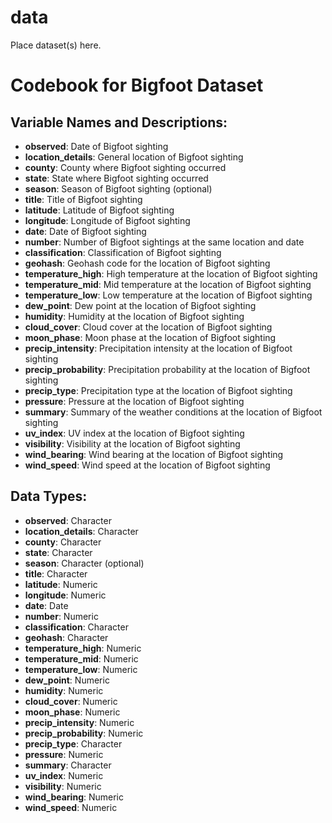 # data

Place dataset(s) here.

# Codebook for Bigfoot Dataset

## Variable Names and Descriptions:
- **observed**: Date of Bigfoot sighting
- **location_details**: General location of Bigfoot sighting
- **county**: County where Bigfoot sighting occurred
- **state**: State where Bigfoot sighting occurred
- **season**: Season of Bigfoot sighting (optional)
- **title**: Title of Bigfoot sighting
- **latitude**: Latitude of Bigfoot sighting
- **longitude**: Longitude of Bigfoot sighting
- **date**: Date of Bigfoot sighting
- **number**: Number of Bigfoot sightings at the same location and date
- **classification**: Classification of Bigfoot sighting
- **geohash**: Geohash code for the location of Bigfoot sighting
- **temperature_high**: High temperature at the location of Bigfoot sighting
- **temperature_mid**: Mid temperature at the location of Bigfoot sighting
- **temperature_low**: Low temperature at the location of Bigfoot sighting
- **dew_point**: Dew point at the location of Bigfoot sighting
- **humidity**: Humidity at the location of Bigfoot sighting
- **cloud_cover**: Cloud cover at the location of Bigfoot sighting
- **moon_phase**: Moon phase at the location of Bigfoot sighting
- **precip_intensity**: Precipitation intensity at the location of Bigfoot sighting
- **precip_probability**: Precipitation probability at the location of Bigfoot sighting
- **precip_type**: Precipitation type at the location of Bigfoot sighting
- **pressure**: Pressure at the location of Bigfoot sighting
- **summary**: Summary of the weather conditions at the location of Bigfoot sighting
- **uv_index**: UV index at the location of Bigfoot sighting
- **visibility**: Visibility at the location of Bigfoot sighting
- **wind_bearing**: Wind bearing at the location of Bigfoot sighting
- **wind_speed**: Wind speed at the location of Bigfoot sighting

## Data Types:
- **observed**: Character
- **location_details**: Character
- **county**: Character
- **state**: Character
- **season**: Character (optional)
- **title**: Character
- **latitude**: Numeric
- **longitude**: Numeric
- **date**: Date
- **number**: Numeric
- **classification**: Character
- **geohash**: Character
- **temperature_high**: Numeric
- **temperature_mid**: Numeric
- **temperature_low**: Numeric
- **dew_point**: Numeric
- **humidity**: Numeric
- **cloud_cover**: Numeric
- **moon_phase**: Numeric
- **precip_intensity**: Numeric
- **precip_probability**: Numeric
- **precip_type**: Character
- **pressure**: Numeric
- **summary**: Character
- **uv_index**: Numeric
- **visibility**: Numeric
- **wind_bearing**: Numeric
- **wind_speed**: Numeric
